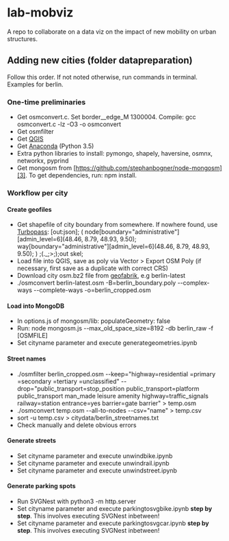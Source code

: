 # lab-mobviz
A repo to collaborate on a data viz on the impact of new mobility on urban structures.

## Adding new cities (folder datapreparation)
Follow this order. If not noted otherwise, run commands in terminal. Examples for berlin.
### One-time preliminaries
- Get osmconvert.c. Set border__edge_M 1300004. Compile: gcc osmconvert.c -lz -O3 -o osmconvert
- Get osmfilter
- Get [QGIS][2]
- Get [Anaconda][1] (Python 3.5)
- Extra python libraries to install: pymongo, shapely, haversine, osmnx, networkx, pyprind
- Get mongosm from [https://github.com/stephanbogner/node-mongosm][3]. To get dependencies, run: npm install. 

### Workflow per city

#### Create geofiles
- Get shapefile of city boundary from somewhere. If nowhere found, use [Turbopass][4]: [out:json];
(
  node[boundary="administrative"][admin_level=6](48.46, 8.79, 48.93, 9.50);
  way[boundary="administrative"][admin_level=6](48.46, 8.79, 48.93, 9.50);
) ;(._;>;);out skel;
- Load file into QGIS, save as poly via Vector > Export OSM Poly (if necessary, first save as a duplicate with correct CRS)
- Download city osm.bz2 file from [geofabrik][6], e.g berlin-latest
- ./osmconvert berlin-latest.osm -B=berlin_boundary.poly --complex-ways --complete-ways -o=berlin_cropped.osm

#### Load into MongoDB
- In options.js of mongosm/lib: populateGeometry: false
- Run: node mongosm.js --max_old_space_size=8192 -db berlin_raw -f [OSMFILE]
- Set cityname parameter and execute generategeometries.ipynb

#### Street names
- ./osmfilter berlin_cropped.osm --keep="highway=residential =primary =secondary =tertiary =unclassified" --drop="public_transport=stop_position public_transport=platform public_transport man_made leisure amenity highway=traffic_signals railway=station entrance=yes barrier=gate barrier" > temp.osm
- ./osmconvert temp.osm --all-to-nodes --csv="name" > temp.csv
- sort -u temp.csv > citydata/berlin_streetnames.txt
- Check manually and delete obvious errors

#### Generate streets
- Set cityname parameter and execute unwindbike.ipynb
- Set cityname parameter and execute unwindrail.ipynb
- Set cityname parameter and execute unwindstreet.ipynb

#### Generate parking spots
- Run SVGNest with python3 -m http.server
- Set cityname parameter and execute parkingtosvgbike.ipynb **step by step**. This involves executing SVGNest inbetween!
- Set cityname parameter and execute parkingtosvgcar.ipynb **step by step**. This involves executing SVGNest inbetween!

[1]: https://www.continuum.io/downloads
[2]: http://www.qgis.org/
[3]: https://github.com/stephanbogner/node-mongosm
[4]: http://overpass-turbo.eu/
[5]: https://github.com/stephanbogner/SVGNest
[6]: http://download.geofabrik.de/